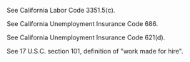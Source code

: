 See California Labor Code 3351.5(c).

See California Unemployment Insurance Code 686.

See California Unemployment Insurance Code 621(d).

See 17 U.S.C. section 101, definition of "work made for hire".
